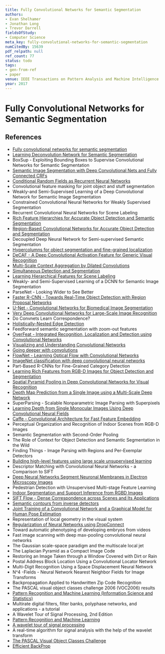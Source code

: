 ```yaml
---
title: Fully Convolutional Networks for Semantic Segmentation
authors:
- Evan Shelhamer
- Jonathan Long
- Trevor Darrell
fieldsOfStudy:
- Computer Science
meta_key: fully-convolutional-networks-for-semantic-segmentation
numCitedBy: 15639
pdf_relpath: null
ref_count: 77
status: todo
tags:
- gen-from-ref
- paper
venue: IEEE Transactions on Pattern Analysis and Machine Intelligence
year: 2017
---
```


# Fully Convolutional Networks for Semantic Segmentation

## References

- [Fully convolutional networks for semantic segmentation](./fully-convolutional-networks-for-semantic-segmentation.md)
- [Learning Deconvolution Network for Semantic Segmentation](./learning-deconvolution-network-for-semantic-segmentation.md)
- BoxSup - Exploiting Bounding Boxes to Supervise Convolutional Networks for Semantic Segmentation
- [Semantic Image Segmentation with Deep Convolutional Nets and Fully Connected CRFs](./semantic-image-segmentation-with-deep-convolutional-nets-and-fully-connected-crfs.md)
- [Conditional Random Fields as Recurrent Neural Networks](./conditional-random-fields-as-recurrent-neural-networks.md)
- Convolutional feature masking for joint object and stuff segmentation
- Weakly-and Semi-Supervised Learning of a Deep Convolutional Network for Semantic Image Segmentation
- Constrained Convolutional Neural Networks for Weakly Supervised Segmentation
- Recurrent Convolutional Neural Networks for Scene Labeling
- [Rich Feature Hierarchies for Accurate Object Detection and Semantic Segmentation](./rich-feature-hierarchies-for-accurate-object-detection-and-semantic-segmentation.md)
- [Region-Based Convolutional Networks for Accurate Object Detection and Segmentation](./region-based-convolutional-networks-for-accurate-object-detection-and-segmentation.md)
- Decoupled Deep Neural Network for Semi-supervised Semantic Segmentation
- [Hypercolumns for object segmentation and fine-grained localization](./hypercolumns-for-object-segmentation-and-fine-grained-localization.md)
- [DeCAF - A Deep Convolutional Activation Feature for Generic Visual Recognition](./decaf-a-deep-convolutional-activation-feature-for-generic-visual-recognition.md)
- [Multi-Scale Context Aggregation by Dilated Convolutions](./multi-scale-context-aggregation-by-dilated-convolutions.md)
- [Simultaneous Detection and Segmentation](./simultaneous-detection-and-segmentation.md)
- [Learning Hierarchical Features for Scene Labeling](./learning-hierarchical-features-for-scene-labeling.md)
- Weakly- and Semi-Supervised Learning of a DCNN for Semantic Image Segmentation
- ParseNet - Looking Wider to See Better
- [Faster R-CNN - Towards Real-Time Object Detection with Region Proposal Networks](./faster-r-cnn-towards-real-time-object-detection-with-region-proposal-networks.md)
- [U-Net - Convolutional Networks for Biomedical Image Segmentation](./u-net-convolutional-networks-for-biomedical-image-segmentation.md)
- [Very Deep Convolutional Networks for Large-Scale Image Recognition](./very-deep-convolutional-networks-for-large-scale-image-recognition.md)
- Do Convnets Learn Correspondence?
- [Holistically-Nested Edge Detection](./holistically-nested-edge-detection.md)
- Feedforward semantic segmentation with zoom-out features
- [OverFeat - Integrated Recognition, Localization and Detection using Convolutional Networks](./overfeat-integrated-recognition-localization-and-detection-using-convolutional-networks.md)
- [Visualizing and Understanding Convolutional Networks](./visualizing-and-understanding-convolutional-networks.md)
- [Going deeper with convolutions](./going-deeper-with-convolutions.md)
- [FlowNet - Learning Optical Flow with Convolutional Networks](./flownet-learning-optical-flow-with-convolutional-networks.md)
- [ImageNet classification with deep convolutional neural networks](./imagenet-classification-with-deep-convolutional-neural-networks.md)
- Part-Based R-CNNs for Fine-Grained Category Detection
- [Learning Rich Features from RGB-D Images for Object Detection and Segmentation](./learning-rich-features-from-rgb-d-images-for-object-detection-and-segmentation.md)
- [Spatial Pyramid Pooling in Deep Convolutional Networks for Visual Recognition](./spatial-pyramid-pooling-in-deep-convolutional-networks-for-visual-recognition.md)
- [Depth Map Prediction from a Single Image using a Multi-Scale Deep Network](./depth-map-prediction-from-a-single-image-using-a-multi-scale-deep-network.md)
- SuperParsing - Scalable Nonparametric Image Parsing with Superpixels
- [Learning Depth from Single Monocular Images Using Deep Convolutional Neural Fields](./learning-depth-from-single-monocular-images-using-deep-convolutional-neural-fields.md)
- [Caffe - Convolutional Architecture for Fast Feature Embedding](./caffe-convolutional-architecture-for-fast-feature-embedding.md)
- Perceptual Organization and Recognition of Indoor Scenes from RGB-D Images
- Semantic Segmentation with Second-Order Pooling
- The Role of Context for Object Detection and Semantic Segmentation in the Wild
- Finding Things - Image Parsing with Regions and Per-Exemplar Detectors
- [Building high-level features using large scale unsupervised learning](./building-high-level-features-using-large-scale-unsupervised-learning.md)
- Descriptor Matching with Convolutional Neural Networks - a Comparison to SIFT
- [Deep Neural Networks Segment Neuronal Membranes in Electron Microscopy Images](./deep-neural-networks-segment-neuronal-membranes-in-electron-microscopy-images.md)
- Pedestrian Detection with Unsupervised Multi-stage Feature Learning
- [Indoor Segmentation and Support Inference from RGBD Images](./indoor-segmentation-and-support-inference-from-rgbd-images.md)
- [SIFT Flow - Dense Correspondence across Scenes and Its Applications](./sift-flow-dense-correspondence-across-scenes-and-its-applications.md)
- [Semantic contours from inverse detectors](./semantic-contours-from-inverse-detectors.md)
- [Joint Training of a Convolutional Network and a Graphical Model for Human Pose Estimation](./joint-training-of-a-convolutional-network-and-a-graphical-model-for-human-pose-estimation.md)
- Representation of local geometry in the visual system
- [Regularization of Neural Networks using DropConnect](./regularization-of-neural-networks-using-dropconnect.md)
- Toward automatic phenotyping of developing embryos from videos
- Fast image scanning with deep max-pooling convolutional neural networks
- The Gaussian scale-space paradigm and the multiscale local jet
- The Laplacian Pyramid as a Compact Image Code
- Restoring an Image Taken through a Window Covered with Dirt or Rain
- Postal Address Block Location Using a Convolutional Locator Network
- Multi-Digit Recognition Using a Space Displacement Neural Network
- N^4 -Fields - Neural Network Nearest Neighbor Fields for Image Transforms
- Backpropagation Applied to Handwritten Zip Code Recognition
- The PASCAL visual object classes challenge 2006 (VOC2006) results
- [Pattern Recognition and Machine Learning (Information Science and Statistics)](./pattern-recognition-and-machine-learning-information-science-and-statistics.md)
- Multirate digital filters, filter banks, polyphase networks, and applications - a tutorial
- A Wavelet Tour of Signal Processing, 2nd Edition
- [Pattern Recognition and Machine Learning](./pattern-recognition-and-machine-learning.md)
- [A wavelet tour of signal processing](./a-wavelet-tour-of-signal-processing.md)
- A real-time algorithm for signal analysis with the help of the wavelet transform
- [The PASCAL Visual Object Classes Challenge](./the-pascal-visual-object-classes-challenge.md)
- [Efficient BackProp](./efficient-backprop.md)

